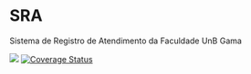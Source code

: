 SRA
===

Sistema de Registro de Atendimento da Faculdade UnB Gama

<a href="https://travis-ci.org/gbrego/SRA"><img src="https://travis-ci.org/gbrego/SRA.png?branch=architecture"></a> <a href='https://coveralls.io/r/gbrego/SRA?branch=architecture'><img src='https://coveralls.io/repos/gbrego/SRA/badge.png?branch=architecture' alt='Coverage Status' /></a>
